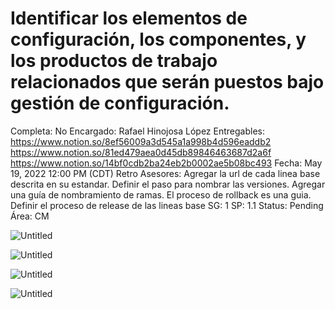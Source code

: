 # Identificar los elementos de configuración, los componentes, y los productos de trabajo relacionados que serán puestos bajo gestión de configuración.

Completa: No
Encargado: Rafael Hinojosa López
Entregables: https://www.notion.so/8ef56009a3d545a1a998b4d596eaddb2 
https://www.notion.so/81ed479aea0d45db89846463687d2a6f 
https://www.notion.so/14bf0cdb2ba24eb2b0002ae5b08bc493 
Fecha: May 19, 2022 12:00 PM (CDT)
Retro Asesores: Agregar la url de cada linea base descrita en su estandar. Definir el paso para nombrar las versiones. Agregar una guía de nombramiento de ramas. El proceso de rollback es una guia. Definir el proceso de release de las lineas base
SG: 1
SP: 1.1
Status: Pending
Área: CM

![Untitled](Identificar%20los%20elementos%20de%20configuracio%CC%81n,%20los%20c%206bbb6d600d174a86aec4df2178708856/Untitled.png)

![Untitled](Identificar%20los%20elementos%20de%20configuracio%CC%81n,%20los%20c%206bbb6d600d174a86aec4df2178708856/Untitled%201.png)

![Untitled](Identificar%20los%20elementos%20de%20configuracio%CC%81n,%20los%20c%206bbb6d600d174a86aec4df2178708856/Untitled%202.png)

![Untitled](Identificar%20los%20elementos%20de%20configuracio%CC%81n,%20los%20c%206bbb6d600d174a86aec4df2178708856/Untitled%203.png)